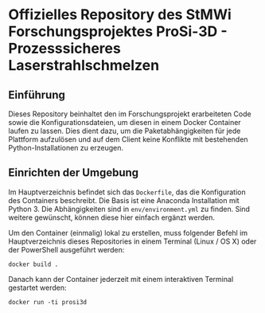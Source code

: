 # Offizielles Repository des StMWi Forschungsprojektes ProSi-3D - Prozesssicheres Laserstrahlschmelzen

## Einführung
Dieses Repository beinhaltet den im Forschungsprojekt erarbeiteten Code sowie die Konfigurationsdateien, um diesen in einem Docker Container laufen zu lassen. Dies dient dazu, um die Paketabhängigkeiten für jede Plattform aufzulösen und auf dem Client keine Konflikte mit bestehenden Python-Installationen zu erzeugen.

## Einrichten der Umgebung
Im Hauptverzeichnis befindet sich das `Dockerfile`, das die Konfiguration des Containers beschreibt. Die Basis ist eine Anaconda Installation mit Python 3. Die Abhängigkeiten sind in `env/environment.yml` zu finden. Sind weitere gewünscht, können diese hier einfach ergänzt werden.

Um den Container (einmalig) lokal zu erstellen, muss folgender Befehl im Hauptverzeichnis dieses Repositories in einem Terminal (Linux / OS X) oder der PowerShell ausgeführt werden:

`docker build .`

Danach kann der Container jederzeit mit einem interaktiven Terminal gestartet werden:

`docker run -ti prosi3d`